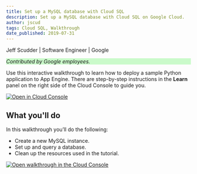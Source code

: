 ```yaml
---
title: Set up a MySQL database with Cloud SQL
description: Set up a MySQL database with Cloud SQL on Google Cloud.
author: jscud
tags: Cloud SQL, Walkthrough
date_published: 2019-07-31
---
```


Jeff Scudder | Software Engineer | Google

<p style="background-color:#CAFACA;"><i>Contributed by Google employees.</i></p>

Use this interactive walkthrough to learn how to deploy a sample Python 
application to App Engine. There are step-by-step instructions in the 
**Learn** panel on the right side of the Cloud Console to guide you.

[![Open in Cloud Console](https://walkthroughs.googleusercontent.com/tutorial/resources/open-in-console-button.svg)](https://console.cloud.google.com/getting-started?tutorial=sql_mysql_quickstart)

## What you'll do

In this walkthrough you’ll do the following:

* Create a new MySQL instance.
* Set up and query a database.
* Clean up the resources used in the tutorial.

[![Open walkthrough in the Cloud Console](https://storage.googleapis.com/gcp-community/tutorials/sql_mysql_quickstart/tutorial.png)](https://console.cloud.google.com/getting-started?tutorial=sql_mysql_quickstart)
